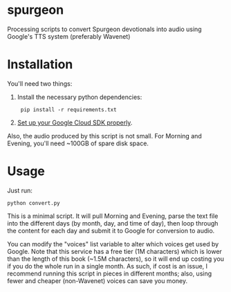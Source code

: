 # spurgeon
Processing scripts to convert Spurgeon devotionals into audio using Google's TTS system (preferably Wavenet)

# Installation
You'll need two things:

1. Install the necessary python dependencies:

        pip install -r requirements.txt
        
2. [Set up your Google Cloud SDK properly](https://cloud.google.com/text-to-speech/docs/quickstart-protocol).

Also, the audio produced by this script is not small. For Morning and Evening, you'll need ~100GB of spare disk space.

# Usage

Just run:

    python convert.py

This is a minimal script. It will pull Morning and Evening, parse the text file into the different days (by month, day, and time of day), then loop through the content for each day and submit it to Google for conversion to audio.

You can modify the "voices" list variable to alter which voices get used by Google. Note that this service has a free tier (1M characters) which is lower than the length of this book (~1.5M characters), so it will end up costing you if you do the whole run in a single month. As such, if cost is an issue, I recommend running this script in pieces in different months; also, using fewer and cheaper (non-Wavenet) voices can save you money.
    
